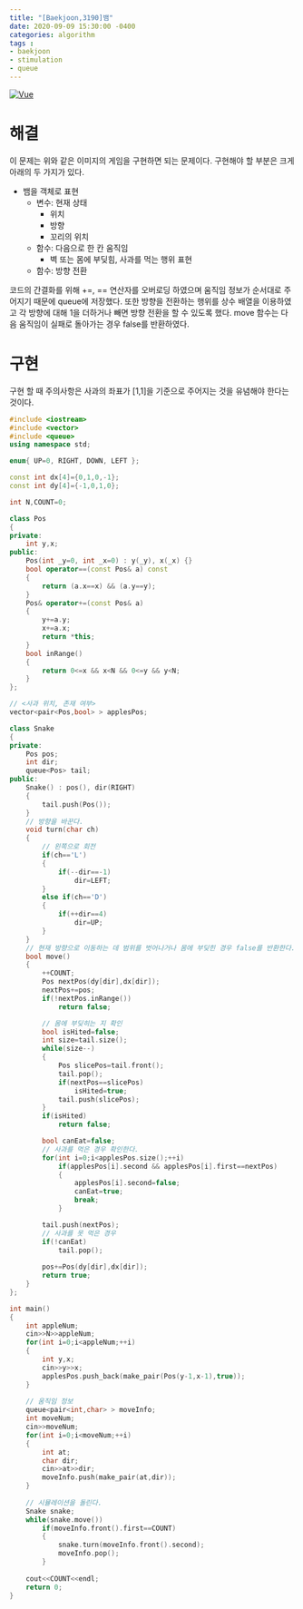 ```yaml
---
title: "[Baekjoon,3190]뱀"
date: 2020-09-09 15:30:00 -0400
categories: algorithm 
tags :
- baekjoon 
- stimulation
- queue
---
```

[![Vue](https://miro.medium.com/max/700/1*dQzFEaAHwxouaImAuUd3EQ.gif)](https://medium.com/@geekrodion/snake-game-with-javascript-part-2-c88dff6656aa)
# 해결 
이 문제는 위와 같은 이미지의 게임을 구현하면 되는 문제이다. 구현해야 할 부분은 크게 아래의 두 가지가 있다.  
- 뱀을 객체로 표현
  - 변수: 현재 상태
    - 위치
    - 방향 
    - 꼬리의 위치 
  - 함수: 다음으로 한 칸 움직임
    - 벽 또는 몸에 부딪힘, 사과를 먹는 행위 표현 
  - 함수: 방향 전환 

코드의 간결화를 위해 +=, == 연산자를 오버로딩 하였으며 움직임 정보가 순서대로 주어지기 때문에 queue에 저장했다. 
또한 방향을 전환하는 행위를 상수 배열을 이용하였고 각 방향에 대해 1을 더하거나 빼면 방향 전환을 할 수 있도록 했다. 
move 함수는 다음 움직임이 실패로 돌아가는 경우 false를 반환하였다.  
# 구현 
구현 할 때 주의사항은 사과의 좌표가 [1,1]을 기준으로 주어지는 것을 유념해야 한다는 것이다.  
```cpp
#include <iostream>
#include <vector>
#include <queue>
using namespace std;

enum{ UP=0, RIGHT, DOWN, LEFT }; 

const int dx[4]={0,1,0,-1};
const int dy[4]={-1,0,1,0};

int N,COUNT=0;

class Pos
{
private:
    int y,x;
public:
    Pos(int _y=0, int _x=0) : y(_y), x(_x) {}
    bool operator==(const Pos& a) const
    {
        return (a.x==x) && (a.y==y);
    }
    Pos& operator+=(const Pos& a)
    {
        y+=a.y;
        x+=a.x;
        return *this;
    }
    bool inRange()
    {
        return 0<=x && x<N && 0<=y && y<N;
    }
};

// <사과 위치, 존재 여부>
vector<pair<Pos,bool> > applesPos;

class Snake
{
private:
    Pos pos;
    int dir;
    queue<Pos> tail;
public:
    Snake() : pos(), dir(RIGHT) 
    {
        tail.push(Pos());
    }
    // 방향을 바꾼다. 
    void turn(char ch)
    {
        // 왼쪽으로 회전 
        if(ch=='L')
        {
            if(--dir==-1)
                dir=LEFT;
        }
        else if(ch=='D')
        {
            if(++dir==4)
                dir=UP;
        }
    }
    // 현재 방향으로 이동하는 데 범위를 벗어나거나 몸에 부딪힌 경우 false를 반환한다. 
    bool move()
    {
        ++COUNT;
        Pos nextPos(dy[dir],dx[dir]);
        nextPos+=pos;
        if(!nextPos.inRange())
            return false;

        // 몸에 부딪히는 지 확인
        bool isHited=false;
        int size=tail.size();
        while(size--)
        {
            Pos slicePos=tail.front();
            tail.pop();
            if(nextPos==slicePos)
                isHited=true;
            tail.push(slicePos);
        }
        if(isHited)
            return false;

        bool canEat=false;
        // 사과를 먹은 경우 확인한다. 
        for(int i=0;i<applesPos.size();++i)
            if(applesPos[i].second && applesPos[i].first==nextPos)
            {
                applesPos[i].second=false;
                canEat=true;
                break;
            }

        tail.push(nextPos);
        // 사과를 못 먹은 경우
        if(!canEat)
            tail.pop();
        
        pos+=Pos(dy[dir],dx[dir]);
        return true;
    }
};

int main()
{
    int appleNum;
    cin>>N>>appleNum;
    for(int i=0;i<appleNum;++i)
    {
        int y,x;
        cin>>y>>x;
        applesPos.push_back(make_pair(Pos(y-1,x-1),true));
    }
    
    // 움직임 정보 
    queue<pair<int,char> > moveInfo;
    int moveNum;
    cin>>moveNum;
    for(int i=0;i<moveNum;++i)
    {
        int at;
        char dir;
        cin>>at>>dir;
        moveInfo.push(make_pair(at,dir));
    }
    
    // 시뮬레이션을 돌린다.
    Snake snake;
    while(snake.move())
        if(moveInfo.front().first==COUNT)
        {
            snake.turn(moveInfo.front().second);
            moveInfo.pop();
        }
    
    cout<<COUNT<<endl;
    return 0;
}
```
